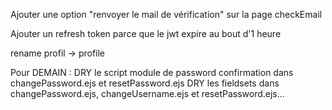 Ajouter une option "renvoyer le mail de vérification" sur la page checkEmail

Ajouter un refresh token parce que le jwt expire au bout d'1 heure

rename profil -> profile

Pour DEMAIN :
DRY le script module de password confirmation dans changePassword.ejs et resetPassword.ejs
DRY les fieldsets dans changePassword.ejs, changeUsername.ejs et resetPassword.ejs...
